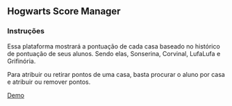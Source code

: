 ## Hogwarts Score Manager

### Instruções

Essa plataforma mostrará a pontuação de cada casa baseado no histórico de pontuação de seus alunos. Sendo elas, Sonserina, Corvinal, LufaLufa e Grifinória.

Para atribuir ou retirar pontos de uma casa, basta procurar o aluno por casa e atribuir ou remover pontos.

[Demo](https://hogwarts-score-manager-nu.vercel.app/)
